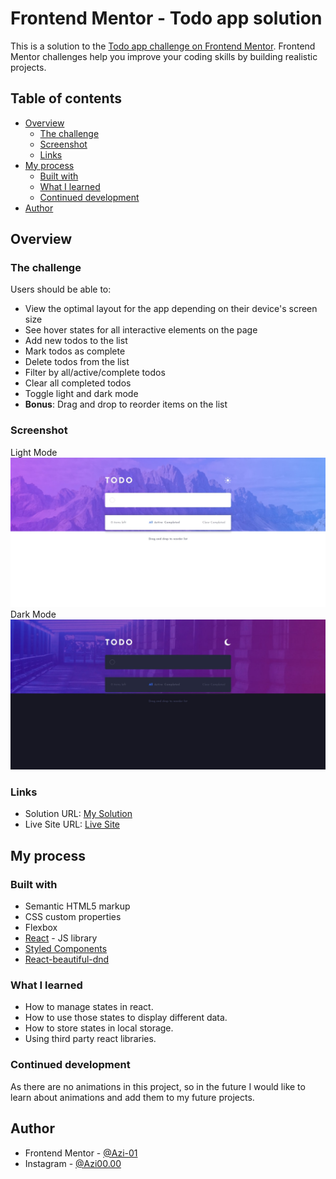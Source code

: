# Frontend Mentor - Todo app solution

This is a solution to the [Todo app challenge on Frontend Mentor](https://www.frontendmentor.io/challenges/todo-app-Su1_KokOW). Frontend Mentor challenges help you improve your coding skills by building realistic projects. 

## Table of contents

- [Overview](#overview)
  - [The challenge](#the-challenge)
  - [Screenshot](#screenshot)
  - [Links](#links)
- [My process](#my-process)
  - [Built with](#built-with)
  - [What I learned](#what-i-learned)
  - [Continued development](#continued-development)
- [Author](#author)

## Overview

### The challenge

Users should be able to:

- View the optimal layout for the app depending on their device's screen size
- See hover states for all interactive elements on the page
- Add new todos to the list
- Mark todos as complete
- Delete todos from the list
- Filter by all/active/complete todos
- Clear all completed todos
- Toggle light and dark mode
- **Bonus**: Drag and drop to reorder items on the list

### Screenshot
Light Mode
![Light](light.jpeg)
Dark Mode
![Dark](dark.jpeg)

### Links

- Solution URL: [My Solution](https://your-solution-url.com)
- Live Site URL: [Live Site](https://your-live-site-url.com)

## My process

### Built with

- Semantic HTML5 markup
- CSS custom properties
- Flexbox
- [React](https://reactjs.org/) - JS library
- [Styled Components](https://styled-components.com/)
- [React-beautiful-dnd](https://github.com/atlassian/react-beautiful-dnd)

### What I learned

- How to manage states in react.
- How to use those states to display different data.
- How to store states in local storage.
- Using third party react libraries. 


### Continued development

As there are no animations in this project, so in the future I would like to learn about animations and add them to my future projects. 


## Author

- Frontend Mentor - [@Azi-01](https://www.frontendmentor.io/profile/Azi-01)
- Instagram - [@Azi00.00](https://www.instagram.com/azi00.00)


